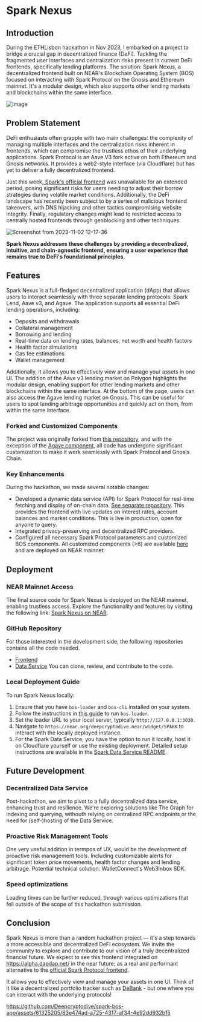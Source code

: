 # Spark Nexus

## Introduction
During the ETHLisbon hackathon in Nov 2023, I embarked on a project to bridge a crucial gap in decentralized finance (DeFi). Tackling the fragmented user interfaces and centralization risks present in current DeFi frontends, specifically lending platforms. The solution: Spark Nexus, a decentralized frontend built on NEAR's Blockchain Operating System (BOS) focused on interacting with Spark Protocol on the Gnosis and Ethereum mainnet. It's a modular design, which also supports other lending markets and blockchains within the same interface.

![image](https://github.com/Deepcryptodive/spark-bos-app/assets/61325205/898b1f71-1bb4-47a5-af2b-c1c565a7b012)


## Problem Statement
DeFi enthusiasts often grapple with two main challenges: the complexity of managing multiple interfaces and the centralization risks inherent in frontends, which can compromise the trustless ethos of their underlying applications. Spark Protocol is an Aave V3 fork active on both Ethereum and Gnosis networks. It provides a web2-style interface (via Cloudflare) but has yet to deliver a fully decentralized frontend.

Just this week,[ Spark's official frontend](https://app.spark.fi/) was unavailable for an extended period, posing significant risks for users needing to adjust their borrow strategies during volatile market conditions. Additionally, the DeFi landscape has recently been subject to by a series of malicious frontend takeovers, with DNS hijacking and other tactics compromising website integrity. Finally, regulatory changes might lead to restricted access to centrally hosted frontends through geoblocking and other techniques.

![Screenshot from 2023-11-02 12-17-36](https://github.com/Deepcryptodive/spark-bos-app/assets/61325205/c3b71c26-02ca-426a-8d6e-5d5ea436869a)

**Spark Nexus addresses these challenges by providing a decentralized, intuitive, and chain-agnostic frontend, ensuring a user experience that remains true to DeFi's foundational principles.**




## Features
Spark Nexus is a full-fledged decentralized application (dApp) that allows users to interact seamlessly with three separate lending protocols: Spark Lend, Aave v3, and Agave. The application supports all essential DeFi lending operations, including:
- Deposits and withdrawals
- Collateral management
- Borrowing and lending
- Real-time data on lending rates, balances, net worth and health factors
- Health factor simulations
- Gas fee estimations
- Wallet management

Additionally, it allows you to effectively view and manage your assets in one UI.
The addition of the Aave v3 lending market on Polygon highlights the modular design, enabling support for other lending markets and other blockchains within the same interface. At the bottom of the page, users can also access the Agave lending market on Gnosis. This can be useful for users to spot lending arbitrage opportunities and quickly act on them, from within the same interface. 

### Forked and Customized Components
The project was originally forked from [this repository](https://near.org/near/widget/ComponentDetailsPage?src=bluebiu.near/widget/ZKEVM.AAVE), and with the exception of the [Agave component](https://near.org/near/widget/ComponentDetailsPage?src=bluebiu.near/widget/Gnosis.Lending), all code has undergone significant customization to make it work seamlessly with Spark Protocol and Gnosis Chain.


### Key Enhancements
During the hackathon, we made several notable changes:
- Developed a dynamic data service (API) for Spark Protocol for real-time fetching and display of on-chain data. [See separate repository](https://github.com/Deepcryptodive/spark-data-service). This provides the frontend with live updates on interest rates, account balances and market conditions. This is live in production, open for anyone to query.
- Integrated privacy-preserving and decentralized RPC providers.
- Configured all necessary Spark Protocol parameters and customized BOS components. All customized components (>6) are available [here](https://near.org/near/widget/ProfilePage?accountId=deepcryptodive.near&tab=apps) and are deployed on NEAR mainnet.



## Deployment
### NEAR Mainnet Access
The final source code for Spark Nexus is deployed on the NEAR mainnet, enabling trustless access. Explore the functionality and features by visiting the following link: [Spark Nexus on NEAR](https://near.org/deepcryptodive.near/widget/SPARK).

### GitHub Repository
For those interested in the development side, the following repositories contains all the code needed. 
* [Frontend](https://github.com/Deepcryptodive/spark-nexus) 
* [Data Service]([url](https://github.com/Deepcryptodive/spark-data-service/))
You can clone, review, and contribute to the code.

### Local Deployment Guide
To run Spark Nexus locally:
1. Ensure that you have `bos-loader` and `bos-cli` installed on your system.
2. Follow the instructions in [this guide](https://docs.near.org/bos/dev/bos-loader) to run `bos-loader`.
3. Set the loader URL to your local server, typically `http://127.0.0.1:3030`.
4. Navigate to `https://near.org/deepcryptodive.near/widget/SPARK` to interact with the locally deployed instance.
5. For the Spark Data Service, you have the option to run it locally, host it on Cloudflare yourself or use the existing deployment. Detailed setup instructions are available in the [Spark Data Service README](https://github.com/Deepcryptodive/spark-data-service/blob/main/README.md).



## Future Development
### Decentralized Data Service
Post-hackathon, we aim to pivot to a fully decentralized data service, enhancing trust and resilience. We're exploring solutions like The Graph for indexing and querying, withouth relying on centralized RPC endpoints or the need for (self-)hosting of the Data Service.

### Proactive Risk Management Tools
One very useful addition in termpos of UX, would be the development of proactive risk management tools. Including customizable alerts for significant token price movements, health factor changes and lending arbitrage. Potential technical solution: WalletConnect's Web3Inbox SDK.

### Speed optimizations
Loading times can be further reduced, through various optimizations that fell outside of the scope of this hackathon submission.

## Conclusion
Spark Nexus is more than a random hackathon project — it's a step towards a more accessible and decentralized DeFi ecosystem. We invite the community to explore and contribute to our vision of a truly decentralized financial future.  We expect to see this frontend integrated on https://alpha.dapdap.net/ in the near future; as a real and performant alternative to the [official Spark Protocol frontend](https://spark.fi/).

It allows you to effectively view and manage your assets in one UI. Think of it like a decentralized portfolio tracker such as [DeBank](https://debank.com/) - but one where you can interact with the underlying protocols!



https://github.com/Deepcryptodive/spark-bos-app/assets/61325205/83e474ad-a725-4317-af34-4e92dd932b15


